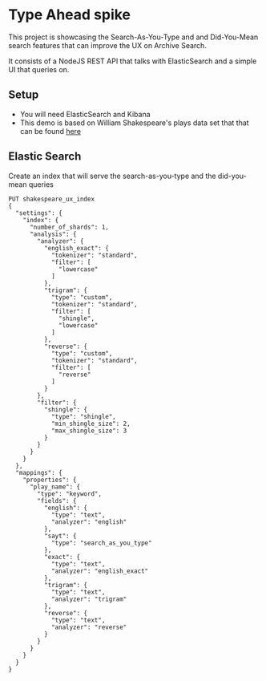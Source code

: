 # Type Ahead spike

This project is showcasing the Search-As-You-Type and and Did-You-Mean search features that can improve the UX on Archive Search.

It consists of a NodeJS REST API that talks with ElasticSearch and a simple UI that queries on.

## Setup

- You will need ElasticSearch and Kibana
- This demo is based on William Shakespeare's plays data set that that can be found [here](https://www.elastic.co/guide/en/kibana/current/tutorial-load-dataset.html)

## Elastic Search

Create an index that will serve the search-as-you-type and the did-you-mean queries

```
PUT shakespeare_ux_index
{
  "settings": {
    "index": {
      "number_of_shards": 1,
      "analysis": {
        "analyzer": {
          "english_exact": {
            "tokenizer": "standard",
            "filter": [
              "lowercase"
            ]
          },
          "trigram": {
            "type": "custom",
            "tokenizer": "standard",
            "filter": [
              "shingle",
              "lowercase"
            ]
          },
          "reverse": {
            "type": "custom",
            "tokenizer": "standard",
            "filter": [
              "reverse"
            ]
          }
        },
        "filter": {
          "shingle": {
            "type": "shingle",
            "min_shingle_size": 2,
            "max_shingle_size": 3
          }
        }
      }
    }
  },
  "mappings": {
    "properties": {
      "play_name": {
        "type": "keyword",
        "fields": {
          "english": {
            "type": "text",
            "analyzer": "english"
          },
          "sayt": {
            "type": "search_as_you_type"
          },
          "exact": {
            "type": "text",
            "analyzer": "english_exact"
          },
          "trigram": {
            "type": "text",
            "analyzer": "trigram"
          },
          "reverse": {
            "type": "text",
            "analyzer": "reverse"
          }
        }
      }
    }
  }
}
```
